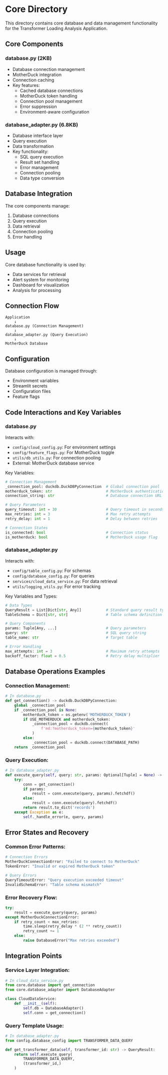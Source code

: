 # Core Directory

This directory contains core database and data management functionality for the Transformer Loading Analysis Application.

## Core Components

### database.py (2KB)
- Database connection management
- MotherDuck integration
- Connection caching
- Key features:
  - Cached database connections
  - MotherDuck token handling
  - Connection pool management
  - Error suppression
  - Environment-aware configuration

### database_adapter.py (6.8KB)
- Database interface layer
- Query execution
- Data transformation
- Key functionality:
  - SQL query execution
  - Result set handling
  - Error management
  - Connection pooling
  - Data type conversion

## Database Integration
The core components manage:
1. Database connections
2. Query execution
3. Data retrieval
4. Connection pooling
5. Error handling

## Usage
Core database functionality is used by:
- Data services for retrieval
- Alert system for monitoring
- Dashboard for visualization
- Analysis for processing

## Connection Flow
```
Application
    ↓
database.py (Connection Management)
    ↓
database_adapter.py (Query Execution)
    ↓
MotherDuck Database
```

## Configuration
Database configuration is managed through:
- Environment variables
- Streamlit secrets
- Configuration files
- Feature flags

## Code Interactions and Key Variables

### database.py
Interacts with:
- `config/cloud_config.py`: For environment settings
- `config/feature_flags.py`: For MotherDuck toggle
- `utils/db_utils.py`: For connection pooling
- External: MotherDuck database service

Key Variables:
```python
# Connection Management
_connection_pool: duckdb.DuckDBPyConnection  # Global connection pool
motherduck_token: str                        # MotherDuck authentication
connection_string: str                       # Database connection URL

# Query Parameters
query_timeout: int = 30                      # Query timeout in seconds
max_retries: int = 3                         # Max retry attempts
retry_delay: int = 1                         # Delay between retries

# Connection States
is_connected: bool                           # Connection status
is_motherduck: bool                          # MotherDuck usage flag
```

### database_adapter.py
Interacts with:
- `config/table_config.py`: For schemas
- `config/database_config.py`: For queries
- `services/cloud_data_service.py`: For data retrieval
- `utils/logging_utils.py`: For error tracking

Key Variables and Types:
```python
# Data Types
QueryResult = List[Dict[str, Any]]           # Standard query result type
TableSchema = Dict[str, str]                 # Table schema definition

# Query Components
params: Tuple[Any, ...]                      # Query parameters
query: str                                   # SQL query string
table_name: str                              # Target table

# Error Handling
max_attempts: int = 3                        # Maximum retry attempts
backoff_factor: float = 0.5                  # Retry delay multiplier
```

## Database Operations Examples

### Connection Management:
```python
# In database.py
def get_connection() -> duckdb.DuckDBPyConnection:
    global _connection_pool
    if _connection_pool is None:
        motherduck_token = os.getenv('MOTHERDUCK_TOKEN')
        if USE_MOTHERDUCK and motherduck_token:
            _connection_pool = duckdb.connect(
                f'md:?motherduck_token={motherduck_token}'
            )
        else:
            _connection_pool = duckdb.connect(DATABASE_PATH)
    return _connection_pool
```

### Query Execution:
```python
# In database_adapter.py
def execute_query(self, query: str, params: Optional[Tuple] = None) -> QueryResult:
    try:
        conn = get_connection()
        if params:
            result = conn.execute(query, params).fetchdf()
        else:
            result = conn.execute(query).fetchdf()
        return result.to_dict('records')
    except Exception as e:
        self._handle_error(e, query, params)
```

## Error States and Recovery

### Common Error Patterns:
```python
# Connection Errors
MotherDuckConnectionError: "Failed to connect to MotherDuck"
TokenError: "Invalid or expired MotherDuck token"

# Query Errors
QueryTimeoutError: "Query execution exceeded timeout"
InvalidSchemaError: "Table schema mismatch"
```

### Error Recovery Flow:
```python
try:
    result = execute_query(query, params)
except MotherDuckConnectionError:
    if retry_count < max_retries:
        time.sleep(retry_delay * (2 ** retry_count))
        retry_count += 1
    else:
        raise DatabaseError("Max retries exceeded")
```

## Integration Points

### Service Layer Integration:
```python
# In cloud_data_service.py
from core.database import get_connection
from core.database_adapter import DatabaseAdapter

class CloudDataService:
    def __init__(self):
        self.db = DatabaseAdapter()
        self.conn = get_connection()
```

### Query Template Usage:
```python
# In database_adapter.py
from config.database_config import TRANSFORMER_DATA_QUERY

def get_transformer_data(self, transformer_id: str) -> QueryResult:
    return self.execute_query(
        TRANSFORMER_DATA_QUERY,
        (transformer_id,)
    )
